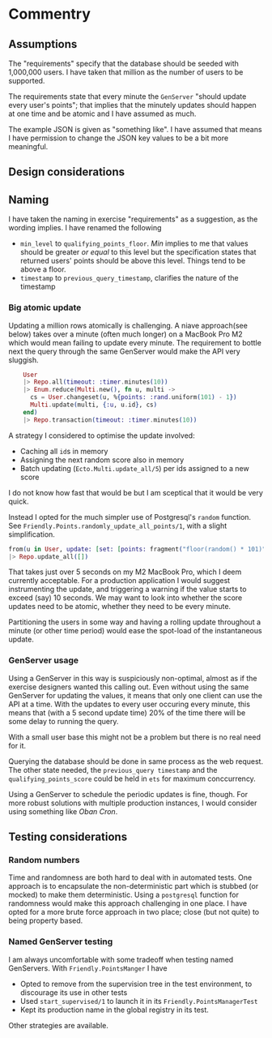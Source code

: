 # Commentry

## Assumptions

The "requirements" specify that the database should be seeded with 1,000,000 users. I have taken that million as the number of users to be supported.

The requirements state that every minute the `GenServer` "should update every user's points"; that implies that the minutely updates should happen at one time and be atomic and I have assumed as much.

The example JSON is given as "something like". I have assumed that means I have permission to change the JSON key values to be a bit more meaningful.

## Design considerations

## Naming

I have taken the naming in exercise "requirements" as a suggestion, as the wording implies. I have renamed the following

* `min_level` to `qualifying_points_floor`. _Min_ implies to me that values should be greater _or equal_ to this level but the specification states that returned users' points should be above this level. Things tend to be above a floor.
* `timestamp` to `previous_query_timestamp`, clarifies the nature of the timestamp

### Big atomic update

Updating a million rows atomically is challenging. A niave approach(see below) takes over a minute (often much longer) on a MacBook Pro M2 which would mean failing to update every minute. The requirement to bottle next the query through the same GenServer would make the API very sluggish.

```elixir
    User
    |> Repo.all(timeout: :timer.minutes(10))
    |> Enum.reduce(Multi.new(), fn u, multi ->
      cs = User.changeset(u, %{points: :rand.uniform(101) - 1})
      Multi.update(multi, {:u, u.id}, cs)
    end)
    |> Repo.transaction(timeout: :timer.minutes(10))
```

A strategy I considered to optimise the update involved:

* Caching all `id`s in memory
* Assigning the next random score also in memory
* Batch updating (`Ecto.Multi.update_all/5`) per ids assigned to a new score

I do not know how fast that would be but I am sceptical that it would be very quick.

Instead I opted for the much simpler use of Postgresql's `random` function. See `Friendly.Points.randomly_update_all_points/1`, with a slight simplification.

```elixir
from(u in User, update: [set: [points: fragment("floor(random() * 101)")]])
|> Repo.update_all([])
```

That takes just over 5 seconds on my M2 MacBook Pro, which I deem currently acceptable. For a production application I would suggest instrumenting the update, and triggering a warning if the value starts to exceed (say) 10 seconds. We may want to look into whether the score updates need to be atomic, whether they need to be every minute.

Partitioning the users in some way and having a rolling update throughout a minute (or other time period) would ease the spot-load of the instantaneous update.


### GenServer usage

Using a GenServer in this way is suspiciously non-optimal, almost as if the exercise designers wanted this calling out. Even without using the same GenServer for updating the values, it means that only one client can use the API at a time. With the updates to every user occuring every minute, this means that (with a 5 second update time) 20% of the time there will be some delay to running the query.

With a small user base this might not be a problem but there is no real need for it. 

Querying the database should be done in same process as the web request.  The other state needed, the `previous_query timestamp` and the `qualifying_points_score` could be held in `ets` for maximum conccurrency. 

Using a GenServer to schedule the periodic updates is fine, though. For more robust solutions with multiple production instances, I would consider using something like _Oban Cron_.

## Testing considerations

### Random numbers

Time and randomness are both hard to deal with in automated tests. One approach is to encapsulate the non-deterministic part which is stubbed (or mocked) to make them deterministic. Using a `postgresql` function for randomness would make this approach challenging in one place. I have opted for a more brute force approach in two place; close (but not quite) to being property based.

### Named GenServer testing

I am always uncomfortable with some tradeoff when testing named GenServers. With `Friendly.PointsManger` I have

* Opted to remove from the supervision tree in the test environment, to discourage its use in other tests
* Used `start_supervised/1` to launch it in its `Friendly.PointsManagerTest` 
* Kept its production name in the global registry in its test. 

Other strategies are available.